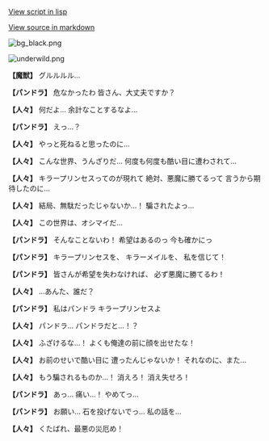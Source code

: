 [View script in lisp](../scripts/202209963.txt)

[View source in markdown](202209963.md)

![bg_black.png](../images/backgrounds/bg_black.png)

![underwild.png](../images/backgrounds/underwild.png)

**【魔獣】**
グルルルル…

**【パンドラ】**
危なかったわ
皆さん、大丈夫ですか？

**【人々】**
何だよ…
余計なことするなよ…

**【パンドラ】**
えっ…？

**【人々】**
やっと死ねると思ったのに…

**【人々】**
こんな世界、うんざりだ…
何度も何度も酷い目に遭わされて…

**【人々】**
キラープリンセスってのが現れて
絶対、悪魔に勝てるって
言うから期待したのに…

**【人々】**
結局、無駄だったじゃないか…！
騙されたよっ…

**【人々】**
この世界は、オシマイだ…

**【パンドラ】**
そんなことないわ！
希望はあるのっ
今も確かにっ

**【パンドラ】**
キラープリンセスを、
キラーメイルを、
私を信じて！

**【パンドラ】**
皆さんが希望を失わなければ、
必ず悪魔に勝てるわ！

**【人々】**
…あんた、誰だ？

**【パンドラ】**
私はパンドラ
キラープリンセスよ

**【人々】**
パンドラ…
パンドラだと…！？

**【人々】**
ふざけるな…！
よくも俺達の前に顔を出せたな！

**【人々】**
お前のせいで酷い目に
遭ったんじゃないか！
それなのに、また…

**【人々】**
もう騙されるものか…！
消えろ！
消え失せろ！

**【パンドラ】**
あっ…
痛い…！
やめてっ…

**【パンドラ】**
お願い…
石を投げないでっ…
私の話を…

**【人々】**
くたばれ、最悪の災厄め！
